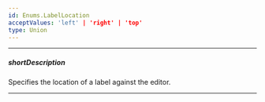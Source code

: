 ```yaml
---
id: Enums.LabelLocation
acceptValues: 'left' | 'right' | 'top'
type: Union
---
```

---
##### shortDescription
Specifies the location of a label against the editor.

---
<!--
dxFormOptions.labelLocation(api-reference/10 UI Components/dxForm/1 Configuration/labelLocation.md)(ui/form.d.ts)
dxFormSimpleItem.label.location(api-reference/10 UI Components/dxForm/5 Item Types/SimpleItem/label/location.md)(ui/form.d.ts)
-->